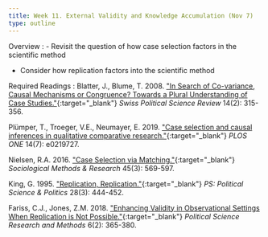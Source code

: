 ```yaml
---
title: Week 11. External Validity and Knowledge Accumulation (Nov 7)
type: outline
---
```


Overview
: - Revisit the question of how case selection factors in the scientific method
  - Consider how replication factors into the scientific method

Required Readings
: Blatter, J., Blume, T. 2008. ["In Search of Co-variance, Causal Mechanisms or Congruence? Towards a Plural Understanding of Case Studies."](https://doi.org/10.1002/j.1662-6370.2008.tb00105.x){:target="_blank"} _Swiss Political Science Review_ 14(2): 315-356.
  
  Plümper, T., Troeger, V.E., Neumayer, E. 2019. ["Case selection and causal inferences in qualitative comparative research."](https://doi.org/10.1371/journal.pone.0219727){:target="_blank"} _PLOS ONE_ 14(7): e0219727.
  
  Nielsen, R.A. 2016. ["Case Selection via Matching."](https://doi.org/10.1177/0049124114547054){:target="_blank"} _Sociological Methods & Research_ 45(3): 569-597.
  
  King, G. 1995. ["Replication, Replication."](https://doi.org/10.2307/420301){:target="_blank"} _PS: Political Science & Politics_ 28(3): 444-452.
  
  Fariss, C.J., Jones, Z.M. 2018. ["Enhancing Validity in Observational Settings When Replication is Not Possible."](https://doi.org/10.1017/psrm.2017.5){:target="_blank"} _Political Science Research and Methods_ 6(2): 365-380.
